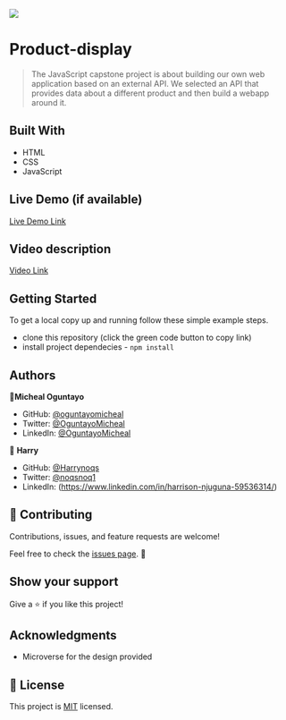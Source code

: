 ![](https://img.shields.io/badge/Microverse-blueviolet)

# Product-display

>The JavaScript capstone project is about building our own web application based on an external API. We selected an API that provides data about a different product and then build a webapp around it.


## Built With

- HTML
- CSS
- JavaScript
## Live Demo (if available)

[Live Demo Link](https://livedemo.com)

## Video description

[Video Link](https://livedemo.com)


## Getting Started

To get a local copy up and running follow these simple example steps.

- clone this repository (click the green code button to copy link)
- install project dependecies - `npm install`
## Authors

👤**Micheal Oguntayo**

- GitHub: [@oguntayomicheal](https://github.com/oguntayomicheal)
- Twitter: [@OguntayoMicheal](https://twitter.com/Oguns_micky)
- LinkedIn: [@OguntayoMicheal](https://www.linkedin.com/in/ogunsmicky/)

👤 **Harry**

- GitHub: [@Harrynoqs](https://github.com/githubhandle)
- Twitter: [@noqsnoq1](https://twitter.com/twitterhandle)
- LinkedIn: (https://www.linkedin.com/in/harrison-njuguna-59536314/)

## 🤝 Contributing

Contributions, issues, and feature requests are welcome!

Feel free to check the [issues page](../../issues/).
👤 
## Show your support

Give a ⭐️ if you like this project!

## Acknowledgments

- Microverse for the design provided

## 📝 License

This project is [MIT](./LICENSE) licensed.
